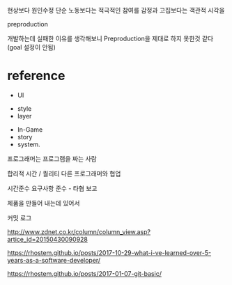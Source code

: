 현상보다 원인수정
단순 노동보다는 적극적인 참여를
감정과 고집보다는 객관적 시각을



preproduction

개발하는데 실패한 이유를 생각해보니 Preproduction을 제대로 하지 못한것 같다
(goal 설정이 안됨)

# reference
* UI
 - style
 - layer

* In-Game
* story
* system.


프로그래머는 프로그램을 짜는 사람

합리적
시간 / 퀄리티
다른 프로그래머와 협업
 
시간준수
요구사항 준수 - 타협
보고

제품을 만들어 내는데 있어서


커밋 로그


http://www.zdnet.co.kr/column/column_view.asp?artice_id=20150430090928

https://rhostem.github.io/posts/2017-10-29-what-i-ve-learned-over-5-years-as-a-software-developer/


https://rhostem.github.io/posts/2017-01-07-git-basic/